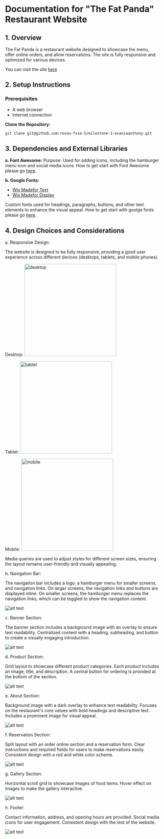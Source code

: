 # Documentation for "The Fat Panda" Restaurant Website

## 1. Overview

The Fat Panda is a restaurant website designed to showcase the menu, offer online orders, and allow reservations. The site is fully responsive and optimized for various devices.

You can visit the site [here](https://milestone.evaniajoycelin.site/)

## 2. Setup Instructions

### Prerequisites

- A web browser
- Internet connection

**Clone the Repository:**

   ```bash
   git clone git@github.com:revou-fsse-5/milestone-1-evaniaanthony.git
   ```
## 3. Dependencies and External Libraries
__a. Font Awesome:__
Purpose: Used for adding icons, including the hamburger menu icon and social media icons.
How to get start with Font Awesome please go [here](https://docs.fontawesome.com/web/setup/get-started). 

__b. Google Fonts:__

* [Wix Madefor Text](https://fonts.google.com/specimen/Wix+Madefor+Text?query=madef)
* [Wix Madefor Display](https://fonts.google.com/specimen/Wix+Madefor+Display?query=madef)

Custom fonts used for headings, paragraphs, buttons, and other text elements to enhance the visual appeal. How to get start with goolge fonts please go [here](https://developers.google.com/fonts/docs/css2).

## 4. Design Choices and Considerations
a. Responsive Design:

The website is designed to be fully responsive, providing a good user experience across different devices (desktops, tablets, and mobile phones).

Desktop:
<img src="readme-assets/desktop.png" alt="desktop" width="300"/>

Tablet:
<img src="readme-assets/tablet.png" alt="tablet" width="300"/>

Mobile:
<img src="readme-assets/mobile.png" alt="mobile" width="300"/>

Media queries are used to adjust styles for different screen sizes, ensuring the layout remains user-friendly and visually appealing.


b. Navigation Bar:

The navigation bar includes a logo, a hamburger menu for smaller screens, and navigation links.
On larger screens, the navigation links and buttons are displayed inline.
On smaller screens, the hamburger menu replaces the navigation links, which can be toggled to show the navigation content.

![alt text](/readme-assets/image-1.png)

c. Banner Section:

The banner section includes a background image with an overlay to ensure text readability.
Centralized content with a heading, subheading, and button to create a visually engaging introduction.

![alt text](/readme-assets/image.png)

d. Product Section:

Grid layout to showcase different product categories.
Each product includes an image, title, and description.
A central button for ordering is provided at the bottom of the section.

![alt text](/readme-assets/image-2.png)

e. About Section:

Background image with a dark overlay to enhance text readability.
Focuses on the restaurant's core values with bold headings and descriptive text.
Includes a prominent image for visual appeal.

![alt text](/readme-assets/image-3.png)

f. Reservation Section:

Split layout with an order online section and a reservation form.
Clear instructions and required fields for users to make reservations easily.
Consistent design with a red and white color scheme.

![alt text](/readme-assets/image-4.png)

g. Gallery Section:

Horizontal scroll grid to showcase images of food items.
Hover effect on images to make the gallery interactive.

![alt text](/readme-assets/image-5.png)

h. Footer:

Contact information, address, and opening hours are provided.
Social media icons for user engagement.
Consistent design with the rest of the website.

![alt text](/readme-assets/image-6.png)
